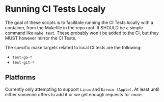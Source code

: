 # Running CI Tests Localy

The goal of these scripts is to facilitate running the CI Tests locally with a container, from the Makefile in the repo root. It SHOULD be a simple command like `make test`. These probably won't be added to the CI, but they MUST however mirror the CI Tests.

The specific make targets related to local CI tests are the following:

- `test-go-*`
- `test-git-*`

## Platforms

Currently only attempting to support `Linux` and `Darwin (Apple)`. At least until either someone offers to add it or we get enough requests for more.
